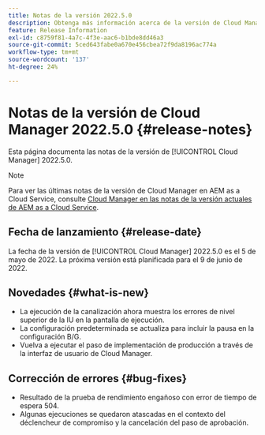 ```yaml
---
title: Notas de la versión 2022.5.0
description: Obtenga más información acerca de la versión de Cloud Manager 2022.5.0.
feature: Release Information
exl-id: c8759f81-4a7c-4f3e-aac6-b1bde8dd46a3
source-git-commit: 5ced643fabe0a670e456cbea72f9da8196ac774a
workflow-type: tm+mt
source-wordcount: '137'
ht-degree: 24%

---
```


# Notas de la versión de Cloud Manager 2022.5.0 {#release-notes}

Esta página documenta las notas de la versión de [!UICONTROL Cloud Manager] 2022.5.0.

>[!NOTE]
>
>Para ver las últimas notas de la versión de Cloud Manager en AEM as a Cloud Service, consulte [Cloud Manager en las notas de la versión actuales de AEM as a Cloud Service](https://experienceleague.adobe.com/en/docs/experience-manager-cloud-service/content/release-notes/cloud-manager/current).

## Fecha de lanzamiento {#release-date}

La fecha de la versión de [!UICONTROL Cloud Manager] 2022.5.0 es el 5 de mayo de 2022. La próxima versión está planificada para el 9 de junio de 2022.

## Novedades {#what-is-new}

* La ejecución de la canalización ahora muestra los errores de nivel superior de la IU en la pantalla de ejecución.
* La configuración predeterminada se actualiza para incluir la pausa en la configuración B/G.
* Vuelva a ejecutar el paso de implementación de producción a través de la interfaz de usuario de Cloud Manager.

## Corrección de errores {#bug-fixes}

* Resultado de la prueba de rendimiento engañoso con error de tiempo de espera 504.
* Algunas ejecuciones se quedaron atascadas en el contexto del déclencheur de compromiso y la cancelación del paso de aprobación.
